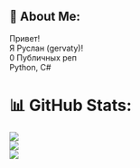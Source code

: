 ## 💫 About Me:
Привет!<br>Я Руслан (gervaty)!<br>0 Публичных реп<br>Python, C#

# 📊 GitHub Stats:
![](https://github-readme-stats.vercel.app/api?username=gervaty&theme=dark&hide_border=false&include_all_commits=false&count_private=false)<br/>
![](https://nirzak-streak-stats.vercel.app/?user=gervaty&theme=dark&hide_border=false)<br/>
![](https://github-readme-stats.vercel.app/api/top-langs/?username=gervaty&theme=dark&hide_border=false&include_all_commits=false&count_private=false&layout=compact)
<!--
**gervaty/gervaty** is a ✨ _special_ ✨ repository because its `README.md` (this file) appears on your GitHub profile.

Here are some ideas to get you started:

- 🔭 I’m currently working on ...
- 🌱 I’m currently learning ...
- 👯 I’m looking to collaborate on ...
- 🤔 I’m looking for help with ...
- 💬 Ask me about ...
- 📫 How to reach me: ...
- 😄 Pronouns: ...
- ⚡ Fun fact: ...
-->
